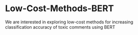 # Low-Cost-Methods-BERT
We are interested in exploring low-cost methods for increasing classification accuracy of toxic comments using BERT
